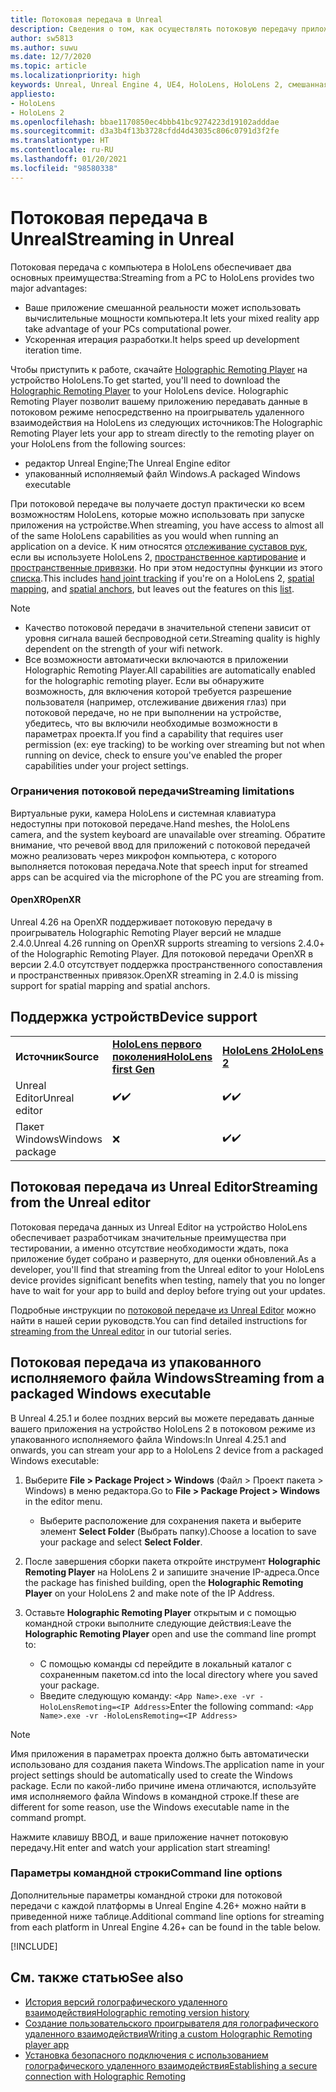 ```yaml
---
title: Потоковая передача в Unreal
description: Сведения о том, как осуществлять потоковую передачу приложений Unreal на устройства HoloLens 2, а также об ограничениях потоковой передачи и параметрах командной строки.
author: sw5813
ms.author: suwu
ms.date: 12/7/2020
ms.topic: article
ms.localizationpriority: high
keywords: Unreal, Unreal Engine 4, UE4, HoloLens, HoloLens 2, смешанная реальность, потоковая передача, компьютер, голографическое удаленное взаимодействие с приложением, проигрыватель для голографического удаленного взаимодействия, документация, гарнитура смешанной реальности, гарнитура Windows Mixed Reality, гарнитура виртуальной реальности
appliesto:
- HoloLens
- HoloLens 2
ms.openlocfilehash: bbae1170850ec4bbb41bc9274223d19102adddae
ms.sourcegitcommit: d3a3b4f13b3728cfdd4d43035c806c0791d3f2fe
ms.translationtype: HT
ms.contentlocale: ru-RU
ms.lasthandoff: 01/20/2021
ms.locfileid: "98580338"
---
```

# <a name="streaming-in-unreal"></a><span data-ttu-id="cd162-104">Потоковая передача в Unreal</span><span class="sxs-lookup"><span data-stu-id="cd162-104">Streaming in Unreal</span></span>

<span data-ttu-id="cd162-105">Потоковая передача с компьютера в HoloLens обеспечивает два основных преимущества:</span><span class="sxs-lookup"><span data-stu-id="cd162-105">Streaming from a PC to HoloLens provides two major advantages:</span></span> 
* <span data-ttu-id="cd162-106">Ваше приложение смешанной реальности может использовать вычислительные мощности компьютера.</span><span class="sxs-lookup"><span data-stu-id="cd162-106">It lets your mixed reality app take advantage of your PCs computational power.</span></span> 
* <span data-ttu-id="cd162-107">Ускоренная итерация разработки.</span><span class="sxs-lookup"><span data-stu-id="cd162-107">It helps speed up development iteration time.</span></span> 

<span data-ttu-id="cd162-108">Чтобы приступить к работе, скачайте [Holographic Remoting Player](../platform-capabilities-and-apis/holographic-remoting-player.md) на устройство HoloLens.</span><span class="sxs-lookup"><span data-stu-id="cd162-108">To get started, you'll need to download the [Holographic Remoting Player](../platform-capabilities-and-apis/holographic-remoting-player.md) to your HoloLens device.</span></span> <span data-ttu-id="cd162-109">Holographic Remoting Player позволит вашему приложению передавать данные в потоковом режиме непосредственно на проигрыватель удаленного взаимодействия на HoloLens из следующих источников:</span><span class="sxs-lookup"><span data-stu-id="cd162-109">The Holographic Remoting Player lets your app to stream  directly to the remoting player on your HoloLens from the following sources:</span></span>

* <span data-ttu-id="cd162-110">редактор Unreal Engine;</span><span class="sxs-lookup"><span data-stu-id="cd162-110">The Unreal Engine editor</span></span>
* <span data-ttu-id="cd162-111">упакованный исполняемый файл Windows.</span><span class="sxs-lookup"><span data-stu-id="cd162-111">A packaged Windows executable</span></span> 

<span data-ttu-id="cd162-112">При потоковой передаче вы получаете доступ практически ко всем возможностям HoloLens, которые можно использовать при запуске приложения на устройстве.</span><span class="sxs-lookup"><span data-stu-id="cd162-112">When streaming, you have access to almost all of the same HoloLens capabilities as you would when running an application on a device.</span></span> <span data-ttu-id="cd162-113">К ним относятся [отслеживание суставов рук](unreal-hand-tracking.md), если вы используете HoloLens 2, [пространственное картирование](unreal-spatial-mapping.md) и [пространственные привязки](unreal-spatial-anchors.md). Но при этом недоступны функции из этого [списка](../platform-capabilities-and-apis/holographic-remoting-troubleshooting.md).</span><span class="sxs-lookup"><span data-stu-id="cd162-113">This includes [hand joint tracking](unreal-hand-tracking.md) if you're on a HoloLens 2, [spatial mapping](unreal-spatial-mapping.md), and [spatial anchors](unreal-spatial-anchors.md), but leaves out the features on this [list](../platform-capabilities-and-apis/holographic-remoting-troubleshooting.md).</span></span> 

> [!NOTE]
> * <span data-ttu-id="cd162-114">Качество потоковой передачи в значительной степени зависит от уровня сигнала вашей беспроводной сети.</span><span class="sxs-lookup"><span data-stu-id="cd162-114">Streaming quality is highly dependent on the strength of your wifi network.</span></span>
> * <span data-ttu-id="cd162-115">Все возможности автоматически включаются в приложении Holographic Remoting Player.</span><span class="sxs-lookup"><span data-stu-id="cd162-115">All capabilities are automatically enabled for the holographic remoting player.</span></span> <span data-ttu-id="cd162-116">Если вы обнаружите возможность, для включения которой требуется разрешение пользователя (например, отслеживание движения глаз) при потоковой передаче, но не при выполнении на устройстве, убедитесь, что вы включили необходимые возможности в параметрах проекта.</span><span class="sxs-lookup"><span data-stu-id="cd162-116">If you find a capability that requires user permission (ex: eye tracking) to be working over streaming but not when running on device, check to ensure you've enabled the proper capabilities under your project settings.</span></span>

### <a name="streaming-limitations"></a><span data-ttu-id="cd162-117">Ограничения потоковой передачи</span><span class="sxs-lookup"><span data-stu-id="cd162-117">Streaming limitations</span></span>

<span data-ttu-id="cd162-118">Виртуальные руки, камера HoloLens и системная клавиатура недоступны при потоковой передаче.</span><span class="sxs-lookup"><span data-stu-id="cd162-118">Hand meshes, the HoloLens camera, and the system keyboard are unavailable over streaming.</span></span> <span data-ttu-id="cd162-119">Обратите внимание, что речевой ввод для приложений с потоковой передачей можно реализовать через микрофон компьютера, с которого выполняется потоковая передача.</span><span class="sxs-lookup"><span data-stu-id="cd162-119">Note that speech input for streamed apps can be acquired via the microphone of the PC you are streaming from.</span></span>

#### <a name="openxr"></a><span data-ttu-id="cd162-120">OpenXR</span><span class="sxs-lookup"><span data-stu-id="cd162-120">OpenXR</span></span>

<span data-ttu-id="cd162-121">Unreal 4.26 на OpenXR поддерживает потоковую передачу в проигрыватель Holographic Remoting Player версий не младше 2.4.0.</span><span class="sxs-lookup"><span data-stu-id="cd162-121">Unreal 4.26 running on OpenXR supports streaming to versions 2.4.0+ of the Holographic Remoting Player.</span></span> <span data-ttu-id="cd162-122">Для потоковой передачи OpenXR в версии 2.4.0 отсутствует поддержка пространственного сопоставления и пространственных привязок.</span><span class="sxs-lookup"><span data-stu-id="cd162-122">OpenXR streaming in 2.4.0 is missing support for spatial mapping and spatial anchors.</span></span> 

## <a name="device-support"></a><span data-ttu-id="cd162-123">Поддержка устройств</span><span class="sxs-lookup"><span data-stu-id="cd162-123">Device support</span></span>

<table>
    <colgroup>
    <col width="33%" />
    <col width="33%" />
    <col width="33%" />
    </colgroup>
    <tr>
        <td><span data-ttu-id="cd162-124"><strong>Источник</strong></span><span class="sxs-lookup"><span data-stu-id="cd162-124"><strong>Source</strong></span></span></td>
        <td><span data-ttu-id="cd162-125"><a href="/hololens/hololens1-hardware"><strong>HoloLens первого поколения</strong></a></span><span class="sxs-lookup"><span data-stu-id="cd162-125"><a href="/hololens/hololens1-hardware"><strong>HoloLens first Gen</strong></a></span></span></td>
        <td><span data-ttu-id="cd162-126"><a href="https://www.microsoft.com/hololens/hardware"><strong>HoloLens 2</strong></a></span><span class="sxs-lookup"><span data-stu-id="cd162-126"><a href="https://www.microsoft.com/hololens/hardware"><strong>HoloLens 2</strong></a></span></span></td>
        <td><span data-ttu-id="cd162-127"><strong>Иммерсивные гарнитуры</strong></span><span class="sxs-lookup"><span data-stu-id="cd162-127"><strong>Immersive Headsets</strong></span></span></td>
    </tr>
     <tr>
        <td><span data-ttu-id="cd162-128">Unreal Editor</span><span class="sxs-lookup"><span data-stu-id="cd162-128">Unreal editor</span></span></td>
        <td><span data-ttu-id="cd162-129">✔️</span><span class="sxs-lookup"><span data-stu-id="cd162-129">✔️</span></span></td>
        <td><span data-ttu-id="cd162-130">✔️</span><span class="sxs-lookup"><span data-stu-id="cd162-130">✔️</span></span></td>
        <td>❌</td>
    </tr>
    <tr>
        <td><span data-ttu-id="cd162-131">Пакет Windows</span><span class="sxs-lookup"><span data-stu-id="cd162-131">Windows package</span></span></td>
        <td>❌</td>
        <td><span data-ttu-id="cd162-132">✔️</span><span class="sxs-lookup"><span data-stu-id="cd162-132">✔️</span></span></td>
        <td>❌</td>
    </tr>

</table>

## <a name="streaming-from-the-unreal-editor"></a><span data-ttu-id="cd162-133">Потоковая передача из Unreal Editor</span><span class="sxs-lookup"><span data-stu-id="cd162-133">Streaming from the Unreal editor</span></span>

<span data-ttu-id="cd162-134">Потоковая передача данных из Unreal Editor на устройство HoloLens обеспечивает разработчикам значительные преимущества при тестировании, а именно отсутствие необходимости ждать, пока приложение будет собрано и развернуто, для оценки обновлений.</span><span class="sxs-lookup"><span data-stu-id="cd162-134">As a developer, you'll find that streaming from the Unreal editor to your HoloLens device provides significant benefits when testing, namely that you no longer have to wait for your app to build and deploy before trying out your updates.</span></span>

<span data-ttu-id="cd162-135">Подробные инструкции по [потоковой передаче из Unreal Editor](tutorials/unreal-uxt-ch6.md#device-only-streaming) можно найти в нашей серии руководств.</span><span class="sxs-lookup"><span data-stu-id="cd162-135">You can find detailed instructions for [streaming from the Unreal editor](tutorials/unreal-uxt-ch6.md#device-only-streaming) in our tutorial series.</span></span>

## <a name="streaming-from-a-packaged-windows-executable"></a><span data-ttu-id="cd162-136">Потоковая передача из упакованного исполняемого файла Windows</span><span class="sxs-lookup"><span data-stu-id="cd162-136">Streaming from a packaged Windows executable</span></span>

<span data-ttu-id="cd162-137">В Unreal 4.25.1 и более поздних версий вы можете передавать данные вашего приложения на устройство HoloLens 2 в потоковом режиме из упакованного исполняемого файла Windows:</span><span class="sxs-lookup"><span data-stu-id="cd162-137">In Unreal 4.25.1 and onwards, you can stream your app to a HoloLens 2 device from a packaged Windows executable:</span></span> 

1. <span data-ttu-id="cd162-138">Выберите **File > Package Project > Windows** (Файл > Проект пакета > Windows) в меню редактора.</span><span class="sxs-lookup"><span data-stu-id="cd162-138">Go to **File > Package Project > Windows** in the editor menu.</span></span> 
    * <span data-ttu-id="cd162-139">Выберите расположение для сохранения пакета и выберите элемент **Select Folder** (Выбрать папку).</span><span class="sxs-lookup"><span data-stu-id="cd162-139">Choose a location to save your package and select **Select Folder**.</span></span>

2. <span data-ttu-id="cd162-140">После завершения сборки пакета откройте инструмент **Holographic Remoting Player** на HoloLens 2 и запишите значение IP-адреса.</span><span class="sxs-lookup"><span data-stu-id="cd162-140">Once the package has finished building, open the **Holographic Remoting Player** on your HoloLens 2 and make note of the IP Address.</span></span> 
3. <span data-ttu-id="cd162-141">Оставьте **Holographic Remoting Player** открытым и с помощью командной строки выполните следующие действия:</span><span class="sxs-lookup"><span data-stu-id="cd162-141">Leave the **Holographic Remoting Player** open and use the command line prompt to:</span></span> 
    * <span data-ttu-id="cd162-142">С помощью команды cd перейдите в локальный каталог с сохраненным пакетом.</span><span class="sxs-lookup"><span data-stu-id="cd162-142">cd into the local directory where you saved your package.</span></span>
    * <span data-ttu-id="cd162-143">Введите следующую команду: `<App Name>.exe -vr -HoloLensRemoting=<IP Address>`</span><span class="sxs-lookup"><span data-stu-id="cd162-143">Enter the following command: `<App Name>.exe -vr -HoloLensRemoting=<IP Address>`</span></span>

> [!NOTE]
> <span data-ttu-id="cd162-144">Имя приложения в параметрах проекта должно быть автоматически использовано для создания пакета Windows.</span><span class="sxs-lookup"><span data-stu-id="cd162-144">The application name in your project settings should be automatically used to create the Windows package.</span></span> <span data-ttu-id="cd162-145">Если по какой-либо причине имена отличаются, используйте имя исполняемого файла Windows в командной строке.</span><span class="sxs-lookup"><span data-stu-id="cd162-145">If these are different for some reason, use the Windows executable name in the command prompt.</span></span>

<span data-ttu-id="cd162-146">Нажмите клавишу ВВОД, и ваше приложение начнет потоковую передачу.</span><span class="sxs-lookup"><span data-stu-id="cd162-146">Hit enter and watch your application start streaming!</span></span>

### <a name="command-line-options"></a><span data-ttu-id="cd162-147">Параметры командной строки</span><span class="sxs-lookup"><span data-stu-id="cd162-147">Command line options</span></span>

<span data-ttu-id="cd162-148">Дополнительные параметры командной строки для потоковой передачи с каждой платформы в Unreal Engine 4.26+ можно найти в приведенной ниже таблице.</span><span class="sxs-lookup"><span data-stu-id="cd162-148">Additional command line options for streaming from each platform in Unreal Engine 4.26+ can be found in the table below.</span></span> 

[!INCLUDE[](includes/tabs-streaming-args.md)]

## <a name="see-also"></a><span data-ttu-id="cd162-149">См. также статью</span><span class="sxs-lookup"><span data-stu-id="cd162-149">See also</span></span>

* [<span data-ttu-id="cd162-150">История версий голографического удаленного взаимодействия</span><span class="sxs-lookup"><span data-stu-id="cd162-150">Holographic remoting version history</span></span>](../platform-capabilities-and-apis/holographic-remoting-version-history.md)
* [<span data-ttu-id="cd162-151">Создание пользовательского проигрывателя для голографического удаленного взаимодействия</span><span class="sxs-lookup"><span data-stu-id="cd162-151">Writing a custom Holographic Remoting player app</span></span>](../platform-capabilities-and-apis/holographic-remoting-create-player.md)
* [<span data-ttu-id="cd162-152">Установка безопасного подключения с использованием голографического удаленного взаимодействия</span><span class="sxs-lookup"><span data-stu-id="cd162-152">Establishing a secure connection with Holographic Remoting</span></span>](../platform-capabilities-and-apis/holographic-remoting-secure-connection.md)
